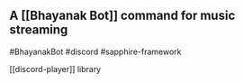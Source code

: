 ## A [[Bhayanak Bot]] command for music streaming

#BhayanakBot #discord #sapphire-framework 

[[discord-player]] library
